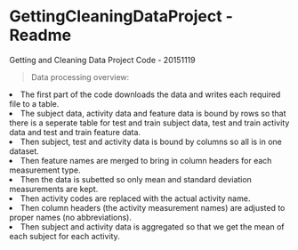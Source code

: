 # GettingCleaningDataProject - Readme
Getting and Cleaning Data Project Code  - 20151119
> Data processing overview: <ul>
<li> The first part of the code downloads the data and writes each required file to a table.
<li> The subject data, activity data and feature data is bound by rows so that there is a seperate table for test and train subject data, test and train activity data and test and train feature data.
<li> Then subject, test and activity data is bound by columns so all is in one dataset.
<li> Then feature names are merged to bring in column headers for each measurement type.
<li> Then the data is subetted so only mean and standard deviation measurements are kept.
<li> Then activity codes are replaced with the actual activity name.
<li> Then column headers (the activity measurement names) are adjusted to proper names (no abbreviations).
<li> Then subject and activity data is aggregated so that we get the mean of each subject for each activity.
</li></ul>


